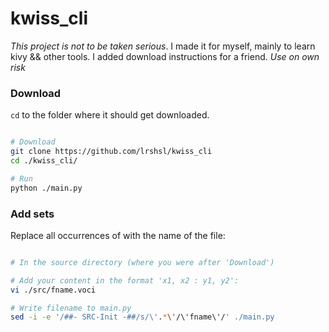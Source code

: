 # kwiss\_cli


_This project is not to be taken serious_. I made it for myself, mainly
to learn kivy && other tools.
I added download instructions for a friend.
*Use on own risk*


### Download
`cd` to the folder where it should get downloaded.

```sh

# Download
git clone https://github.com/lrshsl/kwiss_cli
cd ./kwiss_cli/

# Run
python ./main.py

```


### Add sets

Replace all occurrences of <fname> with the name of the file:

```sh

# In the source directory (where you were after 'Download')

# Add your content in the format 'x1, x2 : y1, y2':
vi ./src/fname.voci

# Write filename to main.py
sed -i -e '/##- SRC-Init -##/s/\'.*\'/\'fname\'/' ./main.py

```
